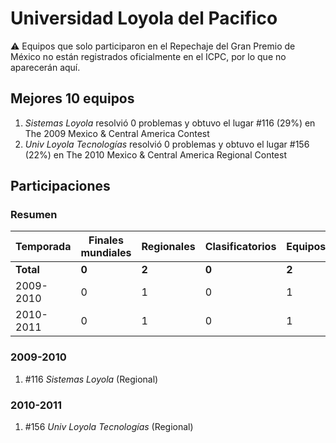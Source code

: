 ---
---

# Universidad Loyola del Pacifico

:warning: Equipos que solo participaron en el Repechaje del Gran Premio de México no están registrados oficialmente en el ICPC, por lo que no aparecerán aquí.

## Mejores 10 equipos

1. _Sistemas Loyola_ resolvió 0 problemas y obtuvo el lugar #116 (29%) en The 2009 Mexico & Central America Contest
1. _Univ Loyola Tecnologías_ resolvió 0 problemas y obtuvo el lugar #156 (22%) en The 2010 Mexico & Central America Regional Contest

## Participaciones

### Resumen

| Temporada | Finales mundiales | Regionales | Clasificatorios | Equipos |
| --- | --- | --- | --- | --- |
| **Total** | **0** | **2** | **0** | **2** |
| 2009-2010 | 0 | 1 | 0 | 1 |
| 2010-2011 | 0 | 1 | 0 | 1 |

### 2009-2010

1. #116 _Sistemas Loyola_ (Regional)

### 2010-2011

1. #156 _Univ Loyola Tecnologías_ (Regional)



